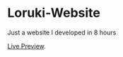 # Loruki-Website

Just a website I developed in 8 hours

[Live Preview](https://gappanet.netlify.app).
